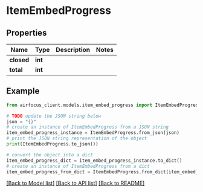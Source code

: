 # ItemEmbedProgress


## Properties

Name | Type | Description | Notes
------------ | ------------- | ------------- | -------------
**closed** | **int** |  | 
**total** | **int** |  | 

## Example

```python
from airfocus_client.models.item_embed_progress import ItemEmbedProgress

# TODO update the JSON string below
json = "{}"
# create an instance of ItemEmbedProgress from a JSON string
item_embed_progress_instance = ItemEmbedProgress.from_json(json)
# print the JSON string representation of the object
print(ItemEmbedProgress.to_json())

# convert the object into a dict
item_embed_progress_dict = item_embed_progress_instance.to_dict()
# create an instance of ItemEmbedProgress from a dict
item_embed_progress_from_dict = ItemEmbedProgress.from_dict(item_embed_progress_dict)
```
[[Back to Model list]](../README.md#documentation-for-models) [[Back to API list]](../README.md#documentation-for-api-endpoints) [[Back to README]](../README.md)


